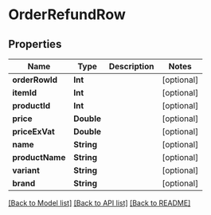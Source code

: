 # OrderRefundRow

## Properties
Name | Type | Description | Notes
------------ | ------------- | ------------- | -------------
**orderRowId** | **Int** |  | [optional] 
**itemId** | **Int** |  | [optional] 
**productId** | **Int** |  | [optional] 
**price** | **Double** |  | [optional] 
**priceExVat** | **Double** |  | [optional] 
**name** | **String** |  | [optional] 
**productName** | **String** |  | [optional] 
**variant** | **String** |  | [optional] 
**brand** | **String** |  | [optional] 

[[Back to Model list]](../README.md#documentation-for-models) [[Back to API list]](../README.md#documentation-for-api-endpoints) [[Back to README]](../README.md)


